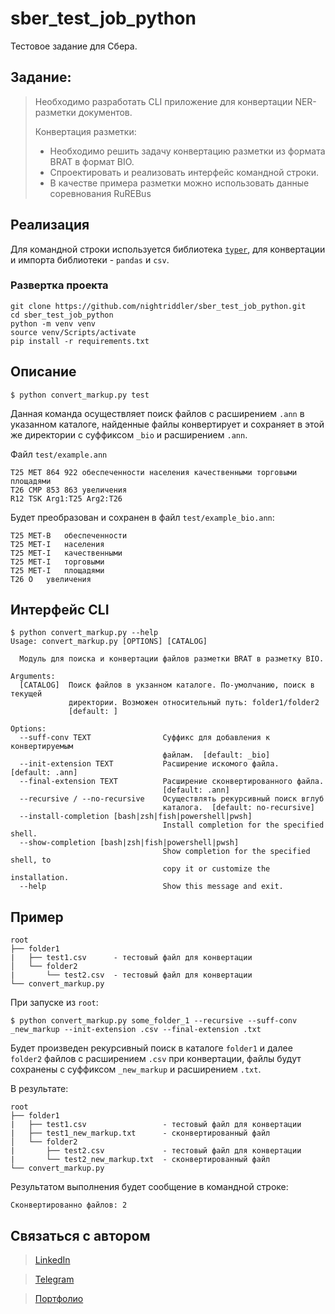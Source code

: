 # sber_test_job_python
Тестовое задание для Сбера.

## Задание:
>Необходимо разработать CLI приложение для конвертации NER-разметки документов.
>
>Конвертация разметки:
>
>- Необходимо решить задачу конвертацию разметки из формата BRAT в формат BIO.
>- Спроектировать и реализовать интерфейс командной строки.
>- В качестве примера разметки можно использовать данные соревнования RuREBus

## Реализация
Для командной строки используется библиотека [`typer`](https://typer.tiangolo.com/), для конвертации и импорта библиотеки - `pandas` и `csv`.

### Развертка проекта

```
git clone https://github.com/nightriddler/sber_test_job_python.git
cd sber_test_job_python
python -m venv venv
source venv/Scripts/activate 
pip install -r requirements.txt
```
## Описание

```
$ python convert_markup.py test
```
Данная команда осуществляет поиск файлов с расширением `.ann` в указанном каталоге, найденные файлы конвертирует и сохраняет  в этой же директории с суффиксом `_bio` и расширением `.ann`.

Файл `test/example.ann`
```
T25	MET 864 922	обеспеченности населения качественными торговыми площадями
T26	CMP 853 863	увеличения
R12	TSK Arg1:T25 Arg2:T26
```
Будет преобразован и сохранен в файл `test/example_bio.ann`:
```
T25	MET-B	обеспеченности
T25	MET-I	населения
T25	MET-I	качественными
T25	MET-I	торговыми
T25	MET-I	площадями
T26	O	увеличения
```

## Интерфейс CLI

```
$ python convert_markup.py --help 
Usage: convert_markup.py [OPTIONS] [CATALOG]

  Модуль для поиска и конвертации файлов разметки BRAT в разметку BIO.

Arguments:
  [CATALOG]  Поиск файлов в укзанном каталоге. По-умолчанию, поиск в текущей
             директории. Возможен относительный путь: folder1/folder2
             [default: ]

Options:
  --suff-conv TEXT                Суффикс для добавления к конвертируемым
                                  файлам.  [default: _bio]
  --init-extension TEXT           Расширение искомого файла.  [default: .ann]
  --final-extension TEXT          Расширение сконвертированного файла.
                                  [default: .ann]
  --recursive / --no-recursive    Осуществлять рекурсивный поиск вглуб
                                  каталога.  [default: no-recursive]
  --install-completion [bash|zsh|fish|powershell|pwsh]
                                  Install completion for the specified shell.
  --show-completion [bash|zsh|fish|powershell|pwsh]
                                  Show completion for the specified shell, to
                                  copy it or customize the installation.
  --help                          Show this message and exit.
```

## Пример
```
root
├── folder1            
|   ├── test1.csv      - тестовый файл для конвертации
│   └── folder2        
|       └── test2.csv  - тестовый файл для конвертации
└── convert_markup.py 

```
При запуске из `root`:

```
$ python convert_markup.py some_folder_1 --recursive --suff-conv _new_markup --init-extension .csv --final-extension .txt
```
Будет произведен рекурсивный поиск в каталоге `folder1` и далее `folder2` файлов с расширением `.csv` при конвертации, файлы будут сохранены с суффиксом `_new_markup` и расширением `.txt`.

В результате:
```
root
├── folder1            
|   ├── test1.csv                 - тестовый файл для конвертации
|   ├── test1_new_markup.txt      - сконвертированный файл 
│   └── folder2
|       ├── test2.csv             - тестовый файл для конвертации         
|       └── test2_new_markup.txt  - сконвертированный файл
└── convert_markup.py 
```
Результатом выполнения будет сообщение в командной строке:
```
Сконвертированно файлов: 2
```

## Связаться с автором
>[LinkedIn](http://linkedin.com/in/aizi)

>[Telegram](https://t.me/nightriddler)

>[Портфолио](https://github.com/nightriddler)

